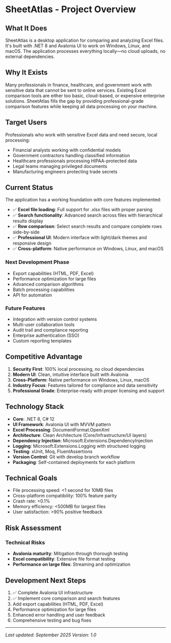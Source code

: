 # SheetAtlas - Project Overview

## What It Does

SheetAtlas is a desktop application for comparing and analyzing Excel files. It's built with .NET 8 and Avalonia UI to work on Windows, Linux, and macOS. The application processes everything locally—no cloud uploads, no external dependencies.

## Why It Exists

Many professionals in finance, healthcare, and government work with sensitive data that cannot be sent to online services. Existing Excel comparison tools are either too basic, cloud-based, or expensive enterprise solutions. SheetAtlas fills the gap by providing professional-grade comparison features while keeping all data processing on your machine.

## Target Users

Professionals who work with sensitive Excel data and need secure, local processing:

- Financial analysts working with confidential models
- Government contractors handling classified information
- Healthcare professionals processing HIPAA-protected data
- Legal teams managing privileged documents
- Manufacturing engineers protecting trade secrets

## Current Status

The application has a working foundation with core features implemented:

- ✅ **Excel file loading**: Full support for .xlsx files with proper parsing
- ✅ **Search functionality**: Advanced search across files with hierarchical results display
- ✅ **Row comparison**: Select search results and compare complete rows side-by-side
- ✅ **Professional UI**: Modern interface with light/dark themes and responsive design
- ✅ **Cross-platform**: Native performance on Windows, Linux, and macOS

### Next Development Phase

- Export capabilities (HTML, PDF, Excel)
- Performance optimization for large files
- Advanced comparison algorithms
- Batch processing capabilities
- API for automation

### Future Features

- Integration with version control systems
- Multi-user collaboration tools
- Audit trail and compliance reporting
- Enterprise authentication (SSO)
- Custom reporting templates

## Competitive Advantage

1. **Security First**: 100% local processing, no cloud dependencies
2. **Modern UI**: Clean, intuitive interface built with Avalonia
3. **Cross-Platform**: Native performance on Windows, Linux, macOS
4. **Industry Focus**: Features tailored for compliance and data sensitivity
5. **Professional Grade**: Enterprise-ready with proper licensing and support

## Technology Stack

- **Core**: .NET 8, C# 12
- **UI Framework**: Avalonia UI with MVVM pattern
- **Excel Processing**: DocumentFormat.OpenXml
- **Architecture**: Clean Architecture (Core/Infrastructure/UI layers)
- **Dependency Injection**: Microsoft.Extensions.DependencyInjection
- **Logging**: Microsoft.Extensions.Logging with structured logging
- **Testing**: xUnit, Moq, FluentAssertions
- **Version Control**: Git with develop branch workflow
- **Packaging**: Self-contained deployments for each platform

## Technical Goals

- File processing speed: <1 second for 10MB files
- Cross-platform compatibility: 100% feature parity
- Crash rate: <0.1%
- Memory efficiency: <500MB for largest files
- User satisfaction: >90% positive feedback

## Risk Assessment

### Technical Risks

- **Avalonia maturity**: Mitigation through thorough testing
- **Excel compatibility**: Extensive file format testing
- **Performance on large files**: Streaming and optimization

## Development Next Steps

1. ✅ Complete Avalonia UI infrastructure
2. ✅ Implement core comparison and search features
3. Add export capabilities (HTML, PDF, Excel)
4. Performance optimization for large files
5. Enhanced error handling and user feedback
6. Comprehensive testing and bug fixes

---

*Last updated: September 2025*
*Version: 1.0*
